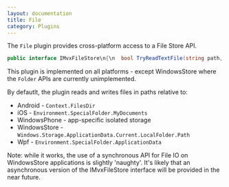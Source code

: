```yaml
---
layout: documentation
title: File
category: Plugins
---
```

The `File` plugin provides cross-platform access to a File Store API.
```c# 
public interface IMvxFileStore\n{\n  bool TryReadTextFile(string path, out string contents);\n  bool TryReadBinaryFile(string path, out Byte[] contents);\n  bool TryReadBinaryFile(string path, Func<Stream, bool> readMethod);\n  void WriteFile(string path, string contents);\n  void WriteFile(string path, IEnumerable<Byte> contents);\n  void WriteFile(string path, Action<Stream> writeMethod);\n  bool TryMove(string from, string to, bool deleteExistingTo);\n  bool Exists(string path);\n  bool FolderExists(string folderPath);\n  string PathCombine(string items0, string items1);\n  string NativePath(string path);\n\n  void EnsureFolderExists(string folderPath);\n  IEnumerable<string> GetFilesIn(string folderPath);\n  void DeleteFile(string path);\n  void DeleteFolder(string folderPath, bool recursive);\n}",
```
This plugin is implemented on all platforms - except WindowsStore where the `Folder` APIs are currently unimplemented.

By defautlt, the plugin reads and writes files in paths relative to:

- Android - `Context.FilesDir`
- iOS - `Environment.SpecialFolder.MyDocuments`
- WindowsPhone - app-specific isolated storage
- WindowsStore - `Windows.Storage.ApplicationData.Current.LocalFolder.Path`
- Wpf - `Environment.SpecialFolder.ApplicationData`

Note: while it works, the use of a synchronous API for File IO on WindowsStore applications is slightly 'naughty'. It's likely that an asynchronous version of the IMvxFileStore interface will be provided in the near future.